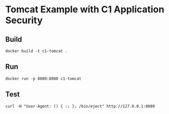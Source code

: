 # Tomcat Example with C1 Application Security

## Build
```
docker build -t c1-tomcat .
```

## Run
```
docker run -p 8080:8080 c1-tomcat
```

## Test
```
curl -H "User-Agent: () { :; }; /bin/eject" http://127.0.0.1:8080
```
